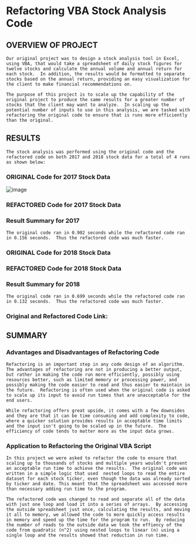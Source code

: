 # Refactoring VBA Stock Analysis Code

## OVERVIEW OF PROJECT

    Our original project was to design a stock analysis tool in Excel, using VBA, that would take a spreadsheet of daily stock figures for twelve stocks and calculate the annual volume and annual return for each stock.  In addition, the results would be formatted to separate stocks based on the annual return, providing an easy visualization for the client to make financial recommendations on.

    The purpose of this project is to scale up the capability of the original project to produce the same results for a greater number of stocks that the client may want to analyze.  In scaling up the potential number of inputs to use in this analysis, we are tasked with refactoring the original code to ensure that is runs more efficiently than the original.  

## RESULTS

    The stock analysis was performed using the original code and the refactored code on both 2017 and 2018 stock data for a total of 4 runs as shown below: 
### ORIGINAL Code for 2017 Stock Data
![image](https://user-images.githubusercontent.com/114360511/197105189-0efe45d8-8e3c-45a6-ad4b-5c7219b7289b.png)

### REFACTORED Code for 2017 Stock Data

    
    
### Result Summary for 2017
    The original code ran in 0.902 seconds while the refactored code ran in 0.156 seconds.  Thus the refactored code was much faster.
    
### ORIGINAL Code for 2018 Stock Data  



### REFACTORED Code for 2018 Stock Data
    


### Result Summary for 2018
    The original code ran in 0.699 seconds while the refactored code ran in 0.132 seconds.  Thus the refactored code was much faster.

### Original and Refactored Code Link:



## SUMMARY

### Advantages and Disadvantages of Refactoring Code
    Refactoring is an important step in any code design of an algorithm.  The advantages of refactoring are not in producing a better output, but rather in making the code run more efficiently, possibly using resources better, such as limited memory or processing power, and possibly making the code easier to read and thus easier to maintain in the future.  Refactoring is often used when the original code is asked to scale up its input to avoid run times that are unacceptable for the end users.

    While refactoring offers great upside, it comes with a few downsides and they are that it can be time consuming and add complexity to code, where a quicker solution provides results in acceptable time limits and the input isn't going to be scaled up in the future.  The efficiency of code tends to matter more as the input data grows.
    
### Application to Refactoring the Original VBA Script

    In this project we were asked to refactor the code to ensure that scaling up to thousands of stocks and multiple years wouldn't present an acceptable run time to achieve the results.  The original code was written in a simple logic that used  nested loops to read the entire dataset for each stock ticker, even though the data was already sorted by ticker and date. This meant that the spreadsheet was accessed more than necessary adding run time to the program.

    The refactored code was changed to read and separate all of the data with just one loop and load it into a series of arrays.  By accessing the outside spreadsheet just once, calculating the results, and moving it all to memory, we allowed the code to more quickly access results in memory and speed up the time for the program to run.  By reducing the number of reads to the outside data we took the effiency of the code from quadratic (n^2) using nested loops to linear (n) using a single loop and the results showed that reduction in run time.

